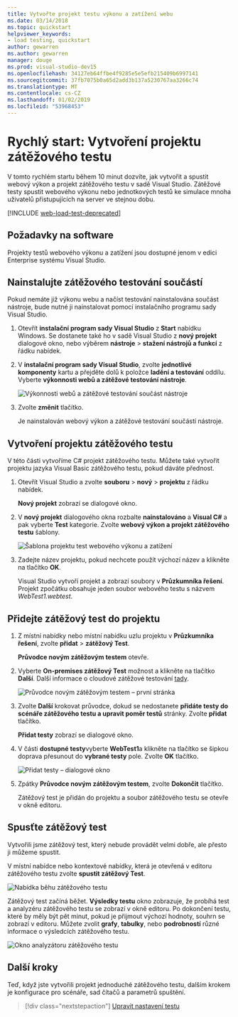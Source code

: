 ```yaml
---
title: Vytvořte projekt testu výkonu a zatížení webu
ms.date: 03/14/2018
ms.topic: quickstart
helpviewer_keywords:
- load testing, quickstart
author: gewarren
ms.author: gewarren
manager: douge
ms.prod: visual-studio-dev15
ms.openlocfilehash: 34127eb64ffbe4f9285e5e5efb215409b6997141
ms.sourcegitcommit: 37fb7075b0a65d2add3b137a5230767aa3266c74
ms.translationtype: MT
ms.contentlocale: cs-CZ
ms.lasthandoff: 01/02/2019
ms.locfileid: "53968453"
---
```

# <a name="quickstart-create-a-load-test-project"></a>Rychlý start: Vytvoření projektu zátěžového testu

V tomto rychlém startu během 10 minut dozvíte, jak vytvořit a spustit webový výkon a projekt zátěžového testu v sadě Visual Studio. Zátěžové testy spustit webového výkonu nebo jednotkových testů ke simulace mnoha uživatelů přistupujících na server ve stejnou dobu.

[!INCLUDE [web-load-test-deprecated](includes/web-load-test-deprecated.md)]

## <a name="software-requirements"></a>Požadavky na software

Projekty testů webového výkonu a zatížení jsou dostupné jenom v edici Enterprise systému Visual Studio.

## <a name="install-the-load-testing-component"></a>Nainstalujte zátěžového testování součástí

Pokud nemáte již výkonu webu a načíst testování nainstalována součást nástroje, bude nutné ji nainstalovat pomocí instalačního programu sady Visual Studio.

1. Otevřít **instalační program sady Visual Studio** z **Start** nabídku Windows. Se dostanete také ho v sadě Visual Studio z **nový projekt** dialogové okno, nebo výběrem **nástroje** > **stažení nástrojů a funkcí** z řádku nabídek.

1. V **instalační program sady Visual Studio**, zvolte **jednotlivé komponenty** kartu a přejděte dolů k položce **ladění a testování** oddílu. Vyberte **výkonnosti webů a zátěžové testování nástroje**.

   ![Výkonnosti webů a zátěžové testování součást nástroje](media/web-perf-load-testing-tools-component.png)

1. Zvolte **změnit** tlačítko.

   Je nainstalován webový výkon a zátěžové testování součástí nástroje.

## <a name="create-a-load-test-project"></a>Vytvoření projektu zátěžového testu

V této části vytvoříme C# projekt zátěžového testu. Můžete také vytvořit projektu jazyka Visual Basic zátěžového testu, pokud dáváte přednost.

1. Otevřít Visual Studio a zvolte **souboru** > **nový** > **projektu** z řádku nabídek.

   **Nový projekt** zobrazí se dialogové okno.

1. V **nový projekt** dialogového okna rozbalte **nainstalováno** a **Visual C#** a pak vyberte **Test** kategorie. Zvolte **webový výkon a projekt zátěžového testu** šablony.

   ![Šablona projektu test webového výkonu a zatížení](media/web-perf-load-test-project-template.png)

1. Zadejte název projektu, pokud nechcete použít výchozí název a klikněte na tlačítko **OK**.

   Visual Studio vytvoří projekt a zobrazí soubory v **Průzkumníka řešení**. Projekt zpočátku obsahuje jeden soubor webového testu s názvem *WebTest1.webtest*.

## <a name="add-a-load-test-to-the-project"></a>Přidejte zátěžový test do projektu

1. Z místní nabídky nebo místní nabídku uzlu projektu v **Průzkumníka řešení**, zvolte **přidat** > **zátěžový Test**.

   **Průvodce novým zátěžovým testem** otevře.

1. Vyberte **On-premises zátěžový Test** možnost a klikněte na tlačítko **Další**. Další informace o cloudové zátěžové testování [tady](/azure/devops/test/load-test/get-started-simple-cloud-load-test?view=vsts).

   ![Průvodce novým zátěžovým testem – první stránka](media/load-test-wizard-page-1.png)

1. Zvolte **Další** krokovat průvodce, dokud se nedostanete **přidáte testy do scénáře zátěžového testu a upravit poměr testů** stránky. Zvolte **přidat** tlačítko.

   **Přidat testy** zobrazí se dialogové okno.

1. V části **dostupné testy**vyberte **WebTest1**a klikněte na tlačítko se šipkou doprava přesunout do **vybrané testy** pole. Zvolte **OK** tlačítko.

   ![Přidat testy – dialogové okno](media/add-tests-dialog-box.png)

1. Zpátky **Průvodce novým zátěžovým testem**, zvolte **Dokončit** tlačítko.

   Zátěžový test je přidán do projektu a soubor zátěžového testu se otevře v okně editoru.

## <a name="run-the-load-test"></a>Spusťte zátěžový test

Vytvořili jsme zátěžový test, který nebude provádět velmi dobře, ale přesto ji můžeme spustit.

V místní nabídce nebo kontextové nabídky, která je otevřená v editoru zátěžového testu zvolte **spustit zátěžový Test**.

![Nabídka běhu zátěžového testu](media/run-load-test.png)

Zátěžový test začíná běžet. **Výsledky testu** okno zobrazuje, že probíhá test a analyzéru zátěžového testu se zobrazí v okně editoru. Po dokončení testu, které by měly být pět minut, pokud je přijmout výchozí hodnoty, souhrn se zobrazí v editoru. Můžete zvolit **grafy**, **tabulky**, nebo **podrobností** různé informace o výsledcích zátěžového testu.

![Okno analyzátoru zátěžového testu](media/load-test-analyzer.png)

## <a name="next-steps"></a>Další kroky

Teď, když jste vytvořili projekt jednoduché zátěžového testu, dalším krokem je konfigurace pro scénáře, sad čítačů a parametrů spuštění.

> [!div class="nextstepaction"]
> [Upravit nastavení testu](edit-load-tests.md)
